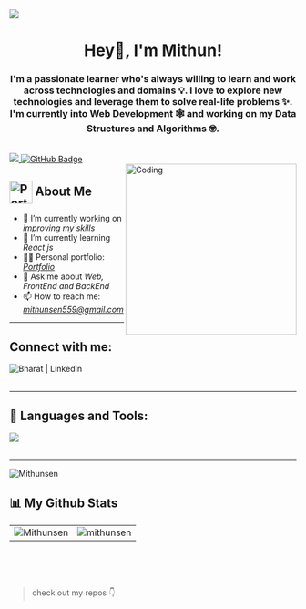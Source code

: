<img src="https://camo.githubusercontent.com/48ec00ed4c84e771db4a1db90b56352923a8d644452a32b434d68e97006c9337/68747470733a2f2f63686b736b696c6c732e636f6d2f77702d636f6e74656e742f75706c6f6164732f323032302f30342f504e432d416e696d617465642d42616e6e6572732e676966">

<h1 align="center">Hey👋, I'm Mithun!</h1>
<h3 align="center">I'm a passionate learner who's always willing to learn and work across technologies and domains 💡. I love to explore new technologies and leverage them to solve real-life problems ✨. I'm currently into Web Development 🕸️ and working on my Data Structures and Algorithms 🤓.</h3>

<br>

<a href="https://github.com/mithunsen04/github-profile-views-counter">
    <img src="https://komarev.com/ghpvc/?username=mithunsen04">
</a>
<a href="https://github.com/mithunsen04?tab=followers"><img src="https://img.shields.io/github/followers/mithunsen04?label=Followers&style=social" alt="GitHub Badge"></a>

<br>

<img align="right" alt="Coding" width="300" src="https://miro.medium.com/max/1360/0*7Q3yvSIv_t0ioJ-Z.gif">

## <img src="https://i.postimg.cc/Wbq9jQMN/profile-logo.png" alt="Portfolio" width="40" height="40" align="center"/> About Me

- 🔭 I’m currently working on *improving my skills*
- 🌱 I’m currently learning *React js*
- 👨‍💻 Personal portfolio: *<a href="https://shantanubose-portfolio.netlify.app/" target="_blank">Portfolio</a>*
- 💬 Ask me about *Web, FrontEnd and BackEnd*
- 📫 How to reach me: *mithunsen559@gmail.com*
<!-- - ⚡ Fun fact *I am half finished* -->

---

## Connect with me:

<!-- <a href="https://twitter.com/karanchandekar1" target="_blank"><img align="left" alt="Karan | Twitter" src="https://skillicons.dev/icons?i=twitter" /></a> -->
<a href="https://www.linkedin.com/in/mithunsen04" target="_blank"><img align="left" alt="Bharat | LinkedIn" src="https://skillicons.dev/icons?i=linkedin" /></a>

<!-- <a href="https://www.instagram.com/karan.21.10/" target="_blank"><img align="left" alt="Karan | Instagram" src="https://skillicons.dev/icons?i=instagram" /></a> -->

<br />
<br />

---

## 🚀 Languages and Tools:

<img align="left" src="https://skillicons.dev/icons?i=html,css,js,java,react,redux,nextjs,bootstrap,materialui,nodejs,express,git,github,postman,vscode" />

<br />
<br />

---

<p><img src="https://github-readme-streak-stats.herokuapp.com/?user=mithunsen04&theme=radical&hide_border=true" alt="Mithunsen" /></p>

## 📊 My Github Stats

<table>
  <tr>
    <td><img src="https://github-readme-stats.vercel.app/api?username=mithunsen04&show_icons=true&locale=en&theme=radical&hide_border=true" alt="Mithunsen" /></td>
    <td><img src="https://github-readme-stats.vercel.app/api/top-langs?username=mithunsen04&show_icons=true&locale=en&layout=compact&theme=radical&hide_border=true" alt="mithunsen" /></td
  </tr>
</table>

<br>

<!-- <b>Note:</b> Top languages is only a metric of the languages my public code consists of and doesn't reflect experience or skill level. -->

<br/>
<br/>
  

>  check out my repos 👇
